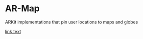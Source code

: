 # AR-Map
ARKit implementations that pin user locations to maps and globes


[link text](https://www.youtube.com/watch?v=9qS1esEsrjY&feature=youtu.be "AR Map Video Demo")

